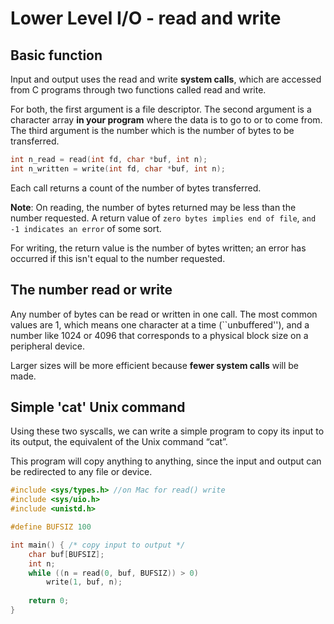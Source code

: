 # Lower Level I/O - read and write

## Basic function

Input and output uses the read and write **system calls**, which are accessed from C programs through two functions called read and write.

For both, the first argument is a file descriptor. The second argument is a character array **in your program** where the data is to go to or to come from. The third argument is the number which is the number of bytes to be transferred.

```c
int n_read = read(int fd, char *buf, int n);
int n_written = write(int fd, char *buf, int n);
```

Each call returns a count of the number of bytes transferred.

**Note**: On reading, the number of bytes returned may be less than the number requested. A return value of `zero bytes implies end of file`, `and -1 indicates an error` of some sort.

For writing, the return value is the number of bytes written; an error has occurred if this isn't equal to the number requested.

## The number read or write

Any number of bytes can be read or written in one call. The most common values are 1, which means one character at a time \(\`\`unbuffered''\), and a number like 1024 or 4096 that corresponds to a physical block size on a peripheral device.

Larger sizes will be more efficient because **fewer system calls** will be made.

## Simple 'cat' Unix command

Using these two syscalls, we can write a simple program to copy its input to its output, the equivalent of the Unix command “cat”.

This program will copy anything to anything, since the input and output can be redirected to any file or device.

```c
#include <sys/types.h> //on Mac for read() write
#include <sys/uio.h>  
#include <unistd.h>

#define BUFSIZ 100

int main() { /* copy input to output */
    char buf[BUFSIZ];
    int n;
    while ((n = read(0, buf, BUFSIZ)) > 0)
        write(1, buf, n); 
    
    return 0;
}
```



